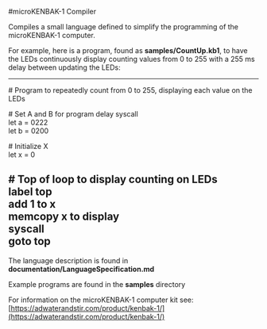 #microKENBAK-1 Compiler

Compiles a small language defined to simplify the programming of the microKENBAK-1 computer.

For example, here is a program, found as **samples/CountUp.kb1**,  to have the LEDs continuously display counting values from 0 to 255 with a 255 ms delay between updating the LEDs:

---
\# Program to repeatedly count from 0 to 255, displaying each value on the LEDs  
  
\# Set A and B for program delay syscall  
let a = 0222  
let b = 0200  
  
\# Initialize X  
let x = 0  
  
\# Top of loop to display counting on LEDs  
label top  
add 1 to x  
memcopy x to display  
syscall  
goto top
---

The language description is found in **documentation/LanguageSpecification.md** 

Example programs are found in the **samples** directory

For information on the microKENBAK-1 computer kit see: [https://adwaterandstir.com/product/kenbak-1/](https://adwaterandstir.com/product/kenbak-1/)

